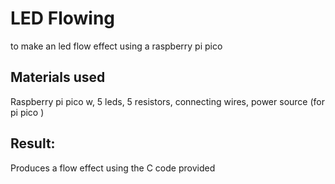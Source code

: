 # LED Flowing 
to make an led flow effect using a raspberry pi pico 

## Materials used
Raspberry pi pico w, 5 leds, 5 resistors, connecting wires, power source (for pi pico )

## Result:
Produces a flow effect using the C code provided
